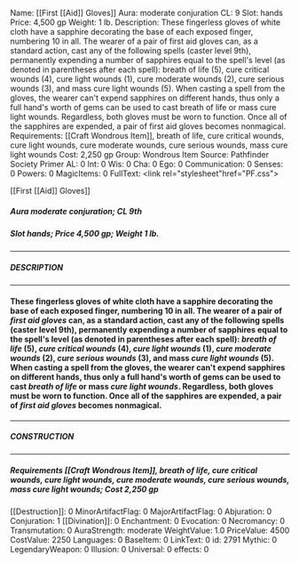 Name: [[First [[Aid]] Gloves]]
Aura: moderate conjuration
CL: 9
Slot: hands
Price: 4,500 gp
Weight: 1 lb.
Description: These fingerless gloves of white cloth have a sapphire decorating the base of each exposed finger, numbering 10 in all. The wearer of a pair of first aid gloves can, as a standard action, cast any of the following spells (caster level 9th), permanently expending a number of sapphires equal to the spell's level (as denoted in parentheses after each spell): breath of life (5), cure critical wounds (4), cure light wounds (1), cure moderate wounds (2), cure serious wounds (3), and mass cure light wounds (5). When casting a spell from the gloves, the wearer can't expend sapphires on different hands, thus only a full hand's worth of gems can be used to cast breath of life or mass cure light wounds. Regardless, both gloves must be worn to function. Once all of the sapphires are expended, a pair of first aid gloves becomes nonmagical.
Requirements: [[Craft Wondrous Item]], breath of life, cure critical wounds, cure light wounds, cure moderate wounds, cure serious wounds, mass cure light wounds
Cost: 2,250 gp
Group: Wondrous Item
Source: Pathfinder Society Primer
AL: 0
Int: 0
Wis: 0
Cha: 0
Ego: 0
Communication: 0
Senses: 0
Powers: 0
MagicItems: 0
FullText: <link rel="stylesheet"href="PF.css"><div class="heading"><p class="alignleft">[[First [[Aid]] Gloves]]</p><div style="clear: both;"></div></div><div><h5><b>Aura </b>moderate conjuration; <b>CL </b>9th</h5><h5><b>Slot </b>hands; <b>Price </b>4,500 gp; <b>Weight </b>1 lb.</h5></div><hr/><div><h5><b>DESCRIPTION</b></h5></div><hr/><div><h4><p>These fingerless gloves of white cloth have a sapphire decorating the base of each exposed finger, numbering 10 in all. The wearer of a pair of <i>first aid gloves</i> can, as a standard action, cast any of the following spells (caster level 9th), permanently expending a number of sapphires equal to the spell's level (as denoted in parentheses after each spell): <i>breath of life</i> (5), <i>cure critical wounds</i> (4), <i>cure light wounds</i> (1), <i>cure moderate wounds</i> (2), <i>cure serious wounds</i> (3), and mass <i>cure light wounds</i> (5). When casting a spell from the gloves, the wearer can't expend sapphires on different hands, thus only a full hand's worth of gems can be used to cast <i>breath of life</i> or mass <i>cure light wounds</i>. Regardless, both gloves must be worn to function. Once all of the sapphires are expended, a pair of <i>first aid gloves</i> becomes nonmagical.</p></h4></div><hr/><div><h5><b>CONSTRUCTION</b></h5></div><hr/><div><h5><b>Requirements </b>[[Craft Wondrous Item]], <i>breath of life</i>, <i>cure critical wounds</i>, <i>cure light wounds</i>, <i>cure moderate wounds</i>, <i>cure serious wounds</i>, mass <i>cure light wounds</i>; <b>Cost </b>2,250 gp</h5></div>
[[Destruction]]: 0
MinorArtifactFlag: 0
MajorArtifactFlag: 0
Abjuration: 0
Conjuration: 1
[[Divination]]: 0
Enchantment: 0
Evocation: 0
Necromancy: 0
Transmutation: 0
AuraStrength: moderate
WeightValue: 1.0
PriceValue: 4500
CostValue: 2250
Languages: 0
BaseItem: 0
LinkText: 0
id: 2791
Mythic: 0
LegendaryWeapon: 0
Illusion: 0
Universal: 0
effects: 0
